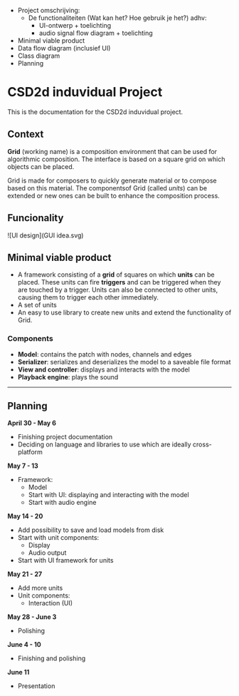- Project omschrijving:
  - De functionaliteiten (Wat kan het? Hoe gebruik je het?) adhv:
    - UI-ontwerp + toelichting
    - audio signal flow diagram + toelichting
- Minimal viable product
- Data flow diagram (inclusief UI)
- Class diagram
- Planning

# CSD2d induvidual Project #

This is the documentation for the CSD2d induvidual project.

## Context ##
**Grid** (working name) is a composition environment that can be used for algorithmic composition. The interface is based on a square grid on which objects can be placed.

Grid is made for composers to quickly generate material or to compose based on this material. The componentsof Grid (called *units*) can be extended or new ones can be built to enhance the composition process.

## Funcionality ##

![UI design](GUI idea.svg)

## Minimal viable product ##
* A framework consisting of a **grid** of squares on which **units** can be placed. These units can fire **triggers** and can be triggered when they are touched by a trigger. Units can also be connected to other units, causing them to trigger each other immediately.
* A set of units
* An easy to use library to create new units and extend the functionality of Grid.

### Components ###
* **Model**: contains the patch with nodes, channels and edges
* **Serializer**: serializes and deserializes the model to a saveable file format
* **View and controller**: displays and interacts with the model
* **Playback engine**: plays the sound

---

## Planning ##
**April 30 - May 6**
* Finishing project documentation
* Deciding on language and libraries to use which are ideally cross-platform

**May 7 - 13**
* Framework:
  * Model
  * Start with UI: displaying and interacting with the model
  * Start with audio engine

**May 14 - 20**
* Add possibility to save and load models from disk
* Start with unit components:
  * Display
  * Audio output
* Start with UI framework for units

**May 21 - 27**
* Add more units
* Unit components:
  * Interaction (UI)

**May 28 - June 3**
* Polishing

**June 4 - 10**
* Finishing and polishing

**June 11**
* Presentation
